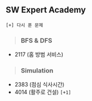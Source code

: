 ## SW Expert Academy
`[+] 다시 푼 문제` 
> ### BFS & DFS
- 2117 (홈 방범 서비스)

> ### Simulation
- 2383 (점심 식사시간)
- 4014 (활주로 건설) `[+1]`

